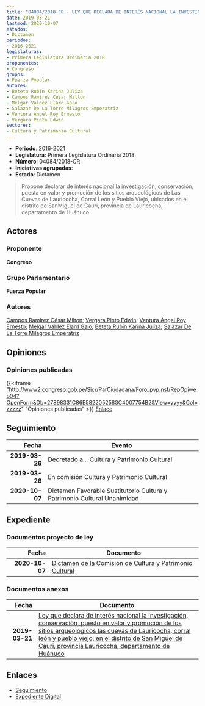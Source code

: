 ```yaml
---
title: "04084/2018-CR - LEY QUE DECLARA DE INTERÉS NACIONAL LA INVESTIGACIÓN, CONSERVACIÓN, PUESTA EN VALOR Y PROMOCIÓN DE LOS SITIOS ARQUEOLÓGICOS LAS CUEVAS DE LAURICOCHA, CORRAL LEÓN Y PUEBLO VIEJO, EN EL DISTRITO DE SAN MIGUEL DE CAURI, PROVINCIA LAURICOCHA, DEPARTAMENTO DE HUÁNUCO"
date: 2019-03-21
lastmod: 2020-10-07
estados:
- Dictamen
periodos:
- 2016-2021
legislaturas:
- Primera Legislatura Ordinaria 2018
proponentes:
- Congreso
grupos:
- Fuerza Popular
autores:
- Beteta Rubín Karina Juliza
- Campos Ramírez César Milton
- Melgar Valdez Elard Galo
- Salazar De La Torre Milagros Emperatriz
- Ventura Ángel Roy Ernesto
- Vergara Pinto Edwin
sectores:
- Cultura y Patrimonio Cultural
---
```

- **Periodo**: 2016-2021
- **Legislatura**: Primera Legislatura Ordinaria 2018
- **Número**: 04084/2018-CR
- **Iniciativas agrupadas**: 
- **Estado**: Dictamen

> Propone declarar de interés nacional la investigación, conservación, puesta en valor y promoción de los sitios arqueológicos de Las Cuevas de Lauricocha, Corral León y Pueblo Viejo, ubicados en el distrito de SanMiguel de Cauri, provincia de Lauricocha, departamento de Huánuco.


## Actores

### Proponente

**Congreso**

### Grupo Parlamentario

**Fuerza Popular**

### Autores

[Campos Ramírez César Milton](mailto:mailto:ccampos@congreso.gob.pe); [Vergara Pinto Edwin](mailto:mailto:evergara@congreso.gob.pe); [Ventura Ángel Roy Ernesto](mailto:mailto:rventura@congreso.gob.pe); [Melgar Valdez Elard Galo](mailto:mailto:emelgar@congreso.gob.pe); [Beteta Rubín Karina Juliza](mailto:mailto:kbeteta@congreso.gob.pe); [Salazar De La Torre Milagros Emperatriz](mailto:mailto:msalazard@congreso.gob.pe)

## Opiniones

### Opiniones publicadas

{{<iframe "http://www2.congreso.gob.pe/Sicr/ParCiudadana/Foro_pvp.nsf/RepOpiweb04?OpenForm&Db=27898331C86E5822052583C4007754B2&View=yyyy&Col=zzzzz" "Opiniones publicadas" >}}
[Enlace](http://www2.congreso.gob.pe/Sicr/ParCiudadana/Foro_pvp.nsf/RepOpiweb04?OpenForm&Db=27898331C86E5822052583C4007754B2&View=yyyy&Col=zzzzz)


## Seguimiento

| Fecha | Evento |
|------:|--------|
| **2019-03-26** | Decretado a... Cultura y Patrimonio Cultural |
| **2019-03-26** | En comisión Cultura y Patrimonio Cultural |
| **2020-10-07** | Dictamen Favorable Sustitutorio Cultura y Patrimonio Cultural Unanimidad |

## Expediente

### Documentos proyecto de ley

| Fecha | Documento |
|------:|-----------|
| **2020-10-07** | [Dictamen de la Comisión de Cultura y Patrimonio Cultural](http://www.leyes.congreso.gob.pe/Documentos/2016_2021/Dictamenes/Proyectos_de_Ley/04084DC05MAY20201007.pdf) |

### Documentos anexos

| Fecha | Documento |
|------:|-----------|
| **2019-03-21** | [Ley que declara de interés nacional la investigación, conservación, puesto en valor y promoción de los sitios arqueológicos las cuevas de Lauricocha, corral león y pueblo viejo, en el distrito de San Miguel de Cauri, provincia Lauricocha, departamento de Huánuco](http://www.leyes.congreso.gob.pe/Documentos/2016_2021/Proyectos_de_Ley_y_de_Resoluciones_Legislativas/PL0408420190321.pdf) |

## Enlaces

- [Seguimiento](http://www2.congreso.gob.pe/Sicr/TraDocEstProc/CLProLey2016.nsf/f7fff46988ca05b1052578e100829cc7/315f192f04c67e0e052583c4007c47c6?OpenDocument)
- [Expediente Digital](http://www2.congreso.gob.pe/Sicr/TraDocEstProc/Expvirt_2011.nsf/visbusqptramdoc1621/04084?opendocument)

